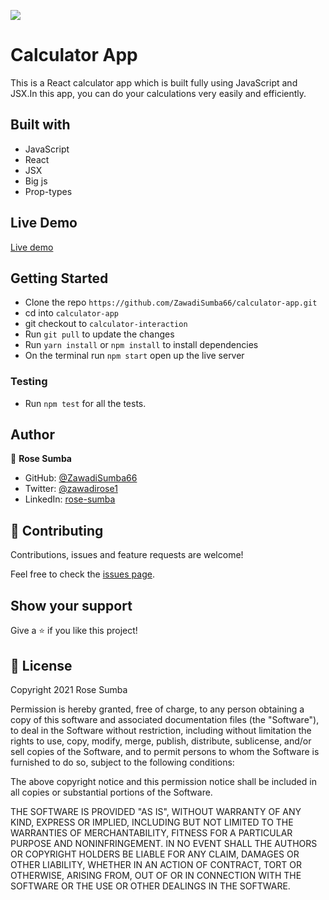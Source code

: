 ![](https://img.shields.io/badge/Microverse-blueviolet)

# Calculator App

This is a React calculator app which is built fully using JavaScript and JSX.In this app, you can do your calculations very easily and efficiently.

## Built with

- JavaScript
- React
- JSX
- Big js
- Prop-types

## Live Demo

[Live demo](https://calculator-rose.netlify.app/)

## Getting Started

- Clone the repo `https://github.com/ZawadiSumba66/calculator-app.git`
- cd into `calculator-app`
- git checkout to `calculator-interaction`
- Run `git pull` to update the changes
- Run `yarn install` or `npm install` to install dependencies
- On the terminal run `npm start` open up the live server

### Testing 

- Run `npm test` for all the tests.

## Author

👤 **Rose Sumba**

- GitHub: [@ZawadiSumba66](https://github.com/ZawadiSumba66)
- Twitter: [@zawadirose1](https://twitter.com/zawadirose1)
- LinkedIn: [rose-sumba](https://www.linkedin.com/in/rosesumba/)

## 🤝 Contributing

Contributions, issues and feature requests are welcome!

Feel free to check the [issues page](https://github.com/ZawadiSumba66/calculator-app/issues).

## Show your support

Give a ⭐️ if you like this project!

## 📝 License

Copyright 2021 Rose Sumba

Permission is hereby granted, free of charge, to any person obtaining a copy of this software and associated documentation files (the "Software"), to deal in the Software without restriction, including without limitation the rights to use, copy, modify, merge, publish, distribute, sublicense, and/or sell copies of the Software, and to permit persons to whom the Software is furnished to do so, subject to the following conditions:

The above copyright notice and this permission notice shall be included in all copies or substantial portions of the Software.

THE SOFTWARE IS PROVIDED "AS IS", WITHOUT WARRANTY OF ANY KIND, EXPRESS OR IMPLIED, INCLUDING BUT NOT LIMITED TO THE WARRANTIES OF MERCHANTABILITY, FITNESS FOR A PARTICULAR PURPOSE AND NONINFRINGEMENT. IN NO EVENT SHALL THE AUTHORS OR COPYRIGHT HOLDERS BE LIABLE FOR ANY CLAIM, DAMAGES OR OTHER LIABILITY, WHETHER IN AN ACTION OF CONTRACT, TORT OR OTHERWISE, ARISING FROM, OUT OF OR IN CONNECTION WITH THE SOFTWARE OR THE USE OR OTHER DEALINGS IN THE SOFTWARE.
